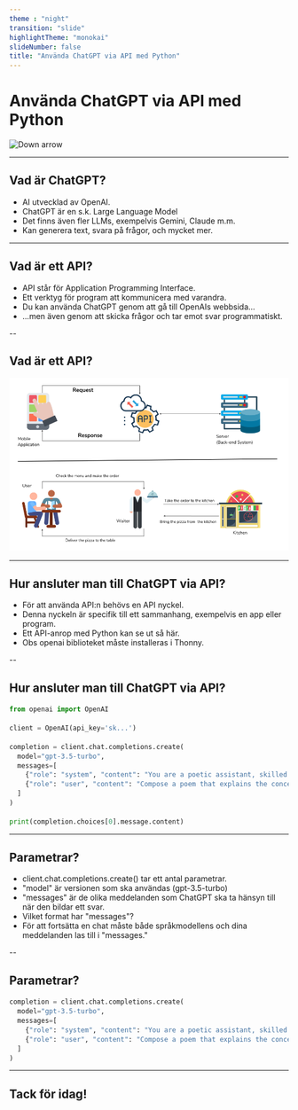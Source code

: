 ```yaml
---
theme : "night"
transition: "slide"
highlightTheme: "monokai"
slideNumber: false
title: "Använda ChatGPT via API med Python"
---
```


# Använda ChatGPT via API med Python
 <img width="238" height="238" data-src="chatgpt-logo.jpg" alt="Down arrow">


---


## Vad är ChatGPT?
- AI utvecklad av OpenAI.
- ChatGPT är en s.k. Large Language Model
- Det finns även fler LLMs, exempelvis Gemini, Claude m.m.
- Kan generera text, svara på frågor, och mycket mer.





---

<!-- .slide: data-background="#dddddd" -->
## Vad är ett API?
- API står för Application Programming Interface.
- Ett verktyg för program att kommunicera med varandra.
- Du kan använda ChatGPT genom att gå till OpenAIs webbsida...
- ...men även genom att skicka frågor och tar emot svar programmatiskt. 

--

<!-- .slide: data-background="#dddddd" -->
## Vad är ett API?

 <img src="./api.png" alt="API image">


---



## Hur ansluter man till ChatGPT via API?
- För att använda API:n behövs en API nyckel.
- Denna nyckeln är specifik till ett sammanhang, exempelvis en app eller program.
- Ett API-anrop med Python kan se ut så här.
- Obs openai biblioteket måste installeras i Thonny.



--

## Hur ansluter man till ChatGPT via API?

```python
from openai import OpenAI

client = OpenAI(api_key='sk...')

completion = client.chat.completions.create(
  model="gpt-3.5-turbo",
  messages=[
    {"role": "system", "content": "You are a poetic assistant, skilled in explaining complex programming concepts with creative flair."},
    {"role": "user", "content": "Compose a poem that explains the concept of recursion in programming."}
  ]
)

print(completion.choices[0].message.content)
```


---


## Parametrar?
- client.chat.completions.create() tar ett antal parametrar.
- "model" är versionen som ska användas (gpt-3.5-turbo)
- "messages" är de olika meddelanden som ChatGPT ska ta hänsyn till när den bildar ett svar.
- Vilket format har "messages"?
- För att fortsätta en chat måste både språkmodellens och dina meddelanden las till i "messages."

--

## Parametrar?

```python
completion = client.chat.completions.create(
  model="gpt-3.5-turbo",
  messages=[
    {"role": "system", "content": "You are a poetic assistant, skilled in explaining complex programming concepts with creative flair."},
    {"role": "user", "content": "Compose a poem that explains the concept of recursion in programming."}
  ]
)
```

---


## Tack för idag!
